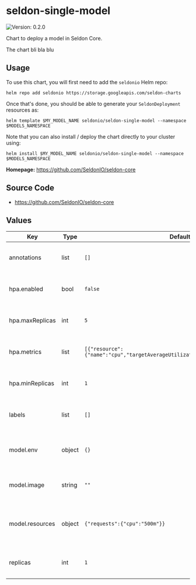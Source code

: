 # seldon-single-model

![Version: 0.2.0](https://img.shields.io/badge/Version-0.2.0-informational?style=flat-square)

Chart to deploy a model in Seldon Core.

The chart bli bla blu

## Usage

To use this chart, you will first need to add the `seldonio` Helm repo:

```shell
helm repo add seldonio https://storage.googleapis.com/seldon-charts
```

Once that's done, you should be able to generate your `SeldonDeployment`
resources as:

```shell
helm template $MY_MODEL_NAME seldonio/seldon-single-model --namespace $MODELS_NAMESPACE
```

Note that you can also install / deploy the chart directly to your cluster using:

```shell
helm install $MY_MODEL_NAME seldonio/seldon-single-model --namespace $MODELS_NAMESPACE
```

**Homepage:** <https://github.com/SeldonIO/seldon-core>

## Source Code

* <https://github.com/SeldonIO/seldon-core>

## Values

| Key | Type | Default | Description |
|-----|------|---------|-------------|
| annotations | list | `[]` | Annotations applied to the deployment |
| hpa.enabled | bool | `false` | Whether to add an HPA spec to the deployment |
| hpa.maxReplicas | int | `5` | Maximum number of replicas for HPA |
| hpa.metrics | list | `[{"resource":{"name":"cpu","targetAverageUtilization":10},"type":"Resource"}]` | Metrics that autoscaler should check |
| hpa.minReplicas | int | `1` | Minimum number of replicas for HPA |
| labels | list | `[]` | Labels applied to the deployment |
| model.env | object | `{}` | Environment variables injected into the model's container |
| model.image | string | `""` | Docker image used by the model |
| model.resources | object | `{"requests":{"cpu":"500m"}}` | Resource requests and limits for the model's container |
| replicas | int | `1` | Number of replicas for the predictor |

